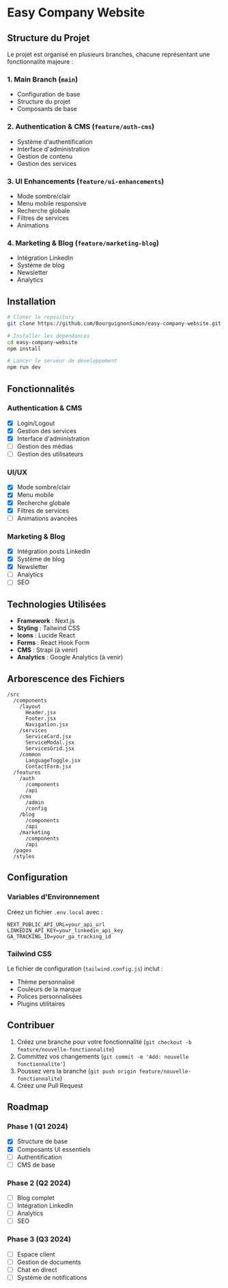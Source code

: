 # Easy Company Website

## Structure du Projet

Le projet est organisé en plusieurs branches, chacune représentant une fonctionnalité majeure :

### 1. Main Branch (`main`)
- Configuration de base
- Structure du projet
- Composants de base

### 2. Authentication & CMS (`feature/auth-cms`)
- Système d'authentification
- Interface d'administration
- Gestion de contenu
- Gestion des services

### 3. UI Enhancements (`feature/ui-enhancements`)
- Mode sombre/clair
- Menu mobile responsive
- Recherche globale
- Filtres de services
- Animations

### 4. Marketing & Blog (`feature/marketing-blog`)
- Intégration LinkedIn
- Système de blog
- Newsletter
- Analytics

## Installation

```bash
# Cloner le repository
git clone https://github.com/BourguignonSimon/easy-company-website.git

# Installer les dépendances
cd easy-company-website
npm install

# Lancer le serveur de développement
npm run dev
```

## Fonctionnalités

### Authentication & CMS
- [x] Login/Logout
- [x] Gestion des services
- [x] Interface d'administration
- [ ] Gestion des médias
- [ ] Gestion des utilisateurs

### UI/UX
- [x] Mode sombre/clair
- [x] Menu mobile
- [x] Recherche globale
- [x] Filtres de services
- [ ] Animations avancées

### Marketing & Blog
- [x] Intégration posts LinkedIn
- [x] Système de blog
- [x] Newsletter
- [ ] Analytics
- [ ] SEO

## Technologies Utilisées

- **Framework** : Next.js
- **Styling** : Tailwind CSS
- **Icons** : Lucide React
- **Forms** : React Hook Form
- **CMS** : Strapi (à venir)
- **Analytics** : Google Analytics (à venir)

## Arborescence des Fichiers

```
/src
  /components
    /layout
      Header.jsx
      Footer.jsx
      Navigation.jsx
    /services
      ServiceCard.jsx
      ServiceModal.jsx
      ServicesGrid.jsx
    /common
      LanguageToggle.jsx
      ContactForm.jsx
  /features
    /auth
      /components
      /api
    /cms
      /admin
      /config
    /blog
      /components
      /api
    /marketing
      /components
      /api
  /pages
  /styles
```

## Configuration

### Variables d'Environnement

Créez un fichier `.env.local` avec :

```env
NEXT_PUBLIC_API_URL=your_api_url
LINKEDIN_API_KEY=your_linkedin_api_key
GA_TRACKING_ID=your_ga_tracking_id
```

### Tailwind CSS

Le fichier de configuration (`tailwind.config.js`) inclut :
- Thème personnalisé
- Couleurs de la marque
- Polices personnalisées
- Plugins utilitaires

## Contribuer

1. Créez une branche pour votre fonctionnalité (`git checkout -b feature/nouvelle-fonctionnalite`)
2. Committez vos changements (`git commit -m 'Add: nouvelle fonctionnalite'`)
3. Poussez vers la branche (`git push origin feature/nouvelle-fonctionnalite`)
4. Créez une Pull Request

## Roadmap

### Phase 1 (Q1 2024)
- [x] Structure de base
- [x] Composants UI essentiels
- [ ] Authentification
- [ ] CMS de base

### Phase 2 (Q2 2024)
- [ ] Blog complet
- [ ] Intégration LinkedIn
- [ ] Analytics
- [ ] SEO

### Phase 3 (Q3 2024)
- [ ] Espace client
- [ ] Gestion de documents
- [ ] Chat en direct
- [ ] Système de notifications
